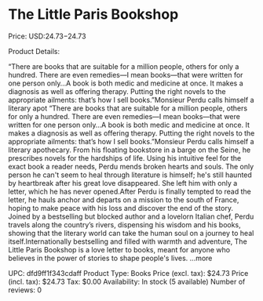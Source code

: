 # The Little Paris Bookshop

Price: USD:$24.73-$24.73

Product Details:

“There are books that are suitable for a million people, others for only a hundred. There are even remedies—I mean books—that were written for one person only…A book is both medic and medicine at once. It makes a diagnosis as well as offering therapy. Putting the right novels to the appropriate ailments: that’s how I sell books.”Monsieur Perdu calls himself a literary apot “There are books that are suitable for a million people, others for only a hundred. There are even remedies—I mean books—that were written for one person only…A book is both medic and medicine at once. It makes a diagnosis as well as offering therapy. Putting the right novels to the appropriate ailments: that’s how I sell books.”Monsieur Perdu calls himself a literary apothecary. From his floating bookstore in a barge on the Seine, he prescribes novels for the hardships of life. Using his intuitive feel for the exact book a reader needs, Perdu mends broken hearts and souls. The only person he can't seem to heal through literature is himself; he's still haunted by heartbreak after his great love disappeared. She left him with only a letter, which he has never opened.After Perdu is finally tempted to read the letter, he hauls anchor and departs on a mission to the south of France, hoping to make peace with his loss and discover the end of the story. Joined by a bestselling but blocked author and a lovelorn Italian chef, Perdu travels along the country’s rivers, dispensing his wisdom and his books, showing that the literary world can take the human soul on a journey to heal itself.Internationally bestselling and filled with warmth and adventure, The Little Paris Bookshop is a love letter to books, meant for anyone who believes in the power of stories to shape people's lives. ...more

UPC: dfd9ff1f343cdaff
Product Type: Books
Price (excl. tax): $24.73
Price (incl. tax): $24.73
Tax: $0.00
Availability: In stock (5 available)
Number of reviews: 0